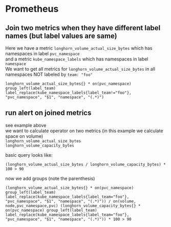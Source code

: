 # Prometheus

## Join two metrics when they have different label names (but label values are same)

Here we have a metric `longhorn_volume_actual_size_bytes` which has namespaces in label `pvc_namespace`  
and a metric `kube_namespace_labels` which has namespaces in label `namespace`  
We want to get all metrics for `longhorn_volume_actual_size_bytes` in all namespaces NOT labeled by `team: "foo"`

```
longhorn_volume_actual_size_bytes{} * on(pvc_namespace) group_left(label_team) label_replace(kube_namespace_labels{label_team!="foo"}, "pvc_namespace", "$1", "namespace", "(.*)")
```

## run alert on joined metrics
see example above  
we want to calculate operator on two metrics (in this example we calculate space on volume)  
`longhorn_volume_actual_size_bytes`  
`longhorn_volume_capacity_bytes`

basic query looks like:
```
(longhorn_volume_actual_size_bytes / longhorn_volume_capacity_bytes) * 100 > 90
```

now we add groups (note the parenthesis)
```
(longhorn_volume_actual_size_bytes{} * on(pvc_namespace) group_left(label_team) label_replace(kube_namespace_labels{label_team="foo"}, "pvc_namespace", "$1", "namespace", "(.*)")) / on(volume, node,pvc_namespace,pvc) (longhorn_volume_capacity_bytes{} * on(pvc_namespace) group_left(label_team) label_replace(kube_namespace_labels{label_team="foo"}, "pvc_namespace", "$1", "namespace", "(.*)")) * 100 > 90
```
